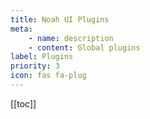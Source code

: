 ```yaml
---
title: Noah UI Plugins
meta: 
    - name: description
    - content: Global plugins
label: Plugins
priority: 3
icon: fas fa-plug
---
```


[[toc]]
